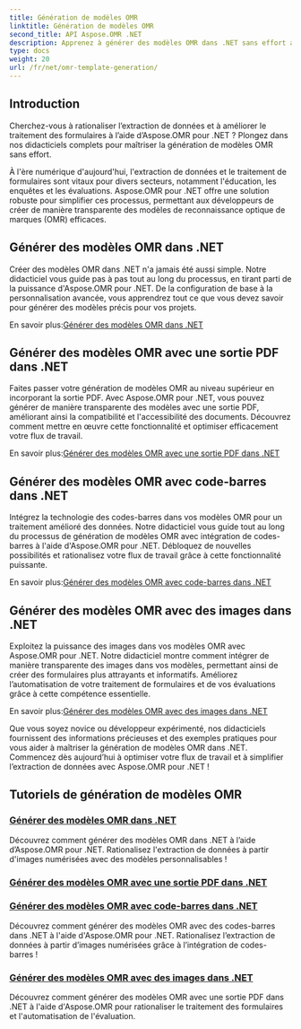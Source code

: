 ```yaml
---
title: Génération de modèles OMR
linktitle: Génération de modèles OMR
second_title: API Aspose.OMR .NET
description: Apprenez à générer des modèles OMR dans .NET sans effort avec les didacticiels Aspose.OMR pour .NET. Simplifiez l’extraction des données et rationalisez le traitement des formulaires dès maintenant !
type: docs
weight: 20
url: /fr/net/omr-template-generation/
---
```

## Introduction
Cherchez-vous à rationaliser l’extraction de données et à améliorer le traitement des formulaires à l’aide d’Aspose.OMR pour .NET ? Plongez dans nos didacticiels complets pour maîtriser la génération de modèles OMR sans effort.

À l'ère numérique d'aujourd'hui, l'extraction de données et le traitement de formulaires sont vitaux pour divers secteurs, notamment l'éducation, les enquêtes et les évaluations. Aspose.OMR pour .NET offre une solution robuste pour simplifier ces processus, permettant aux développeurs de créer de manière transparente des modèles de reconnaissance optique de marques (OMR) efficaces.

## Générer des modèles OMR dans .NET

Créer des modèles OMR dans .NET n'a jamais été aussi simple. Notre didacticiel vous guide pas à pas tout au long du processus, en tirant parti de la puissance d'Aspose.OMR pour .NET. De la configuration de base à la personnalisation avancée, vous apprendrez tout ce que vous devez savoir pour générer des modèles précis pour vos projets.

 En savoir plus:[Générer des modèles OMR dans .NET](./generate-omr-templates/)

## Générer des modèles OMR avec une sortie PDF dans .NET

Faites passer votre génération de modèles OMR au niveau supérieur en incorporant la sortie PDF. Avec Aspose.OMR pour .NET, vous pouvez générer de manière transparente des modèles avec une sortie PDF, améliorant ainsi la compatibilité et l'accessibilité des documents. Découvrez comment mettre en œuvre cette fonctionnalité et optimiser efficacement votre flux de travail.

 En savoir plus:[Générer des modèles OMR avec une sortie PDF dans .NET](./generate-omr-templates-pdf/)

## Générer des modèles OMR avec code-barres dans .NET

Intégrez la technologie des codes-barres dans vos modèles OMR pour un traitement amélioré des données. Notre didacticiel vous guide tout au long du processus de génération de modèles OMR avec intégration de codes-barres à l'aide d'Aspose.OMR pour .NET. Débloquez de nouvelles possibilités et rationalisez votre flux de travail grâce à cette fonctionnalité puissante.

 En savoir plus:[Générer des modèles OMR avec code-barres dans .NET](./generate-omr-templates-barcode/)

## Générer des modèles OMR avec des images dans .NET

Exploitez la puissance des images dans vos modèles OMR avec Aspose.OMR pour .NET. Notre didacticiel montre comment intégrer de manière transparente des images dans vos modèles, permettant ainsi de créer des formulaires plus attrayants et informatifs. Améliorez l’automatisation de votre traitement de formulaires et de vos évaluations grâce à cette compétence essentielle.

 En savoir plus:[Générer des modèles OMR avec des images dans .NET](./generate-omr-templates-images/)

Que vous soyez novice ou développeur expérimenté, nos didacticiels fournissent des informations précieuses et des exemples pratiques pour vous aider à maîtriser la génération de modèles OMR dans .NET. Commencez dès aujourd’hui à optimiser votre flux de travail et à simplifier l’extraction de données avec Aspose.OMR pour .NET !
## Tutoriels de génération de modèles OMR
### [Générer des modèles OMR dans .NET](./generate-omr-templates/)
Découvrez comment générer des modèles OMR dans .NET à l’aide d’Aspose.OMR pour .NET. Rationalisez l'extraction de données à partir d'images numérisées avec des modèles personnalisables !
### [Générer des modèles OMR avec une sortie PDF dans .NET](./generate-omr-templates-pdf/)
### [Générer des modèles OMR avec code-barres dans .NET](./generate-omr-templates-barcode/)
Découvrez comment générer des modèles OMR avec des codes-barres dans .NET à l'aide d'Aspose.OMR pour .NET. Rationalisez l’extraction de données à partir d’images numérisées grâce à l’intégration de codes-barres !
### [Générer des modèles OMR avec des images dans .NET](./generate-omr-templates-images/)
Découvrez comment générer des modèles OMR avec une sortie PDF dans .NET à l'aide d'Aspose.OMR pour rationaliser le traitement des formulaires et l'automatisation de l'évaluation.